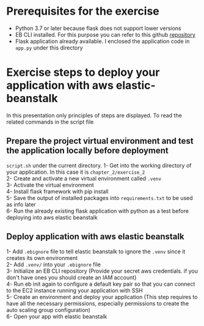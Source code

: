 # Prerequisites for the exercise

- Python 3.7 or later because flask does not support lower versions
- EB CLI installed. For this purpose you can refer to this github [repository]([https://github.com/aws/aws-elastic-beanstalk-cli-setup)
- Flask application already available. I enclosed the application code in `app.py` under this directory

# Exercise steps to deploy your application with aws elastic-beanstalk
In this presentation only principles of steps are displayed. To read the related commands in the script file
## Prepare the project virtual environment and test the application locally before deployment
 `script.sh` under the current directory.
1- Get into the working directory of your application. In this case it is `chapter_2/exercise_2`  
2- Create and activate a new virtual environment called `.venv`  
3- Activate the virtual environment  
4- Install flask framework with pip install  
5- Save the output of installed packages into `requirements.txt` to be used as info later  
6- Run the already existing flask application with python as a test before deploying into aws elastic beanstalk  
## Deploy application with aws elastic beanstalk
1- Add `.ebignore` file to tell elastic beanstalk to ignore the `.venv` since it creates its own environment  
2- Add `.venv/` into your `.ebignore` file   
3- Initialize an EB CLI repository (Provide your secret aws credentials. if you don't have ones you should create an IAM account)  
4- Run eb init again to configure a default key pair so that you can connect to the EC2 instance running your application with SSH  
5- Create an environment and deploy your application (This step requires to have all the necessary permissions, especially permissions to create the auto scaling group configuration)  
6- Open your app with elastic beanstalk 
